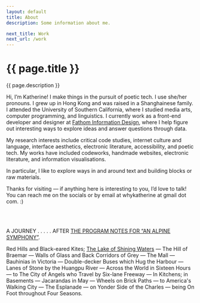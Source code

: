 ```yaml
---
layout: default
title: About
description: Some information about me.

next_title: Work
next_url: /work
---
```


<div class="intro">
  <h1>{{ page.title }}</h1>
  <p>{{ page.description }}</p>
</div>

Hi, I’m Katherine! I make things in the pursuit of poetic tech. I use she/her pronouns. I grew up in Hong Kong and was raised in a Shanghainese family. I attended the University of Southern California, where I studied media arts, computer programming, and linguistics. I currently work as a front-end developer and designer at [Fathom Information Design](https://fathom.info), where I help figure out interesting ways to explore ideas and answer questions through data.

My research interests include critical code studies, internet culture and language, interface aesthetics, electronic literature, accessibility, and poetic tech. My works have included codeworks, handmade websites, electronic literature, and information visualisations.

In particular, I like to explore ways in and around text and building blocks or raw materials.

Thanks for visiting — if anything here is interesting to you, I’d love to talk! You can reach me on the socials or by email at whykatherine at gmail dot com. :)

<br>
<br>

<p><span class="tabs-with-leader"><span class="left">A JOURNEY</span><span class="leader-dots"> . . . . . </span><span class="right">AFTER <a href="https://d2w9rnfcy7mm78.cloudfront.net/19643570/original_a369f399cfae002cd88ec67bbbd321f6.jpg?1672632298?bc=0">THE PROGRAM NOTES FOR “AN ALPINE SYMPHONY”</a>.</span></span></p>

Red Hills and Black-eared Kites; [The Lake of Shining Waters](https://lithub.com/on-the-magical-landscapes-of-anne-of-green-gables/) — The Hill of Braemar — Walls of Glass and Back Corridors of Grey — The Mall — Bauhinias in Victoria — Double-decker Buses which Hug the Harbour — Lanes of Stone by the Huangpu River — Across the World in Sixteen Hours — to The City of Angels who Travel by Six-lane Freeway — In Kitchens; in Basements — Jacarandas in May — Wheels on Brick Paths — to America's Walking City — The Esplanade — on Yonder Side of the Charles — being On Foot throughout Four Seasons.